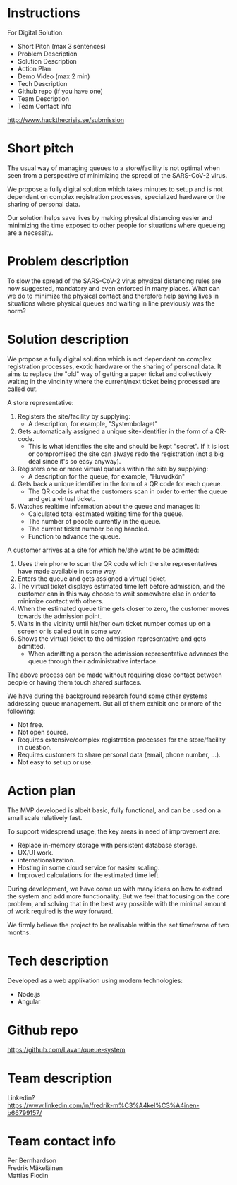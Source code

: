 # Instructions

For Digital Solution:

- Short Pitch (max 3 sentences)
- Problem Description
- Solution Description
- Action Plan
- Demo Video (max 2 min)
- Tech Description
- Github repo (if you have one)
- Team Description
- Team Contact Info


http://www.hackthecrisis.se/submission

# Short pitch
The usual way of managing queues to a store/facility is not optimal when seen from a perspective of minimizing the spread of the SARS-CoV-2 virus.

We propose a fully digital solution which takes minutes to setup and is not dependant on complex registration processes, specialized hardware or the sharing of personal data.

Our solution helps save lives by making physical distancing easier and minimizing the time exposed to other people for situations where queueing are a necessity.

# Problem description
To slow the spread of the SARS-CoV-2 virus physical distancing rules are now suggested, mandatory and even enforced in many places. What can we do to minimize the physical contact and therefore help saving lives in situations where physical queues and waiting in line previously was the norm?


# Solution description
We propose a fully digital solution which is not dependant on complex registration processes, exotic hardware or the sharing of personal data. It aims to replace the "old" way of getting a paper ticket and collectively waiting in the vincinity where the current/next ticket being processed are called out. 

A store representative:
1. Registers the site/facility by supplying:
    - A description, for example, "Systembolaget"
2. Gets automatically assigned a unique site-identifier in the form of a QR-code.
    - This is what identifies the site and should be kept "secret". If it is lost or compromised the site can always redo the registration (not a big deal since it's so easy anyway).
3. Registers one or more virtual queues within the site by supplying:
    - A description for the queue, for example, "Huvudkön"
4. Gets back a unique identifier in the form of a QR code for each queue.
    - The QR code is what the customers scan in order to enter the queue and get a virtual ticket.
5. Watches realtime information about the queue and manages it:
    - Calculated total estimated waiting time for the queue.
    - The number of people currently in the queue.
    - The current ticket number being handled.
    - Function to advance the queue.

A customer arrives at a site for which he/she want to be admitted:
1. Uses their phone to scan the QR code which the site representatives have made available in some way.
2. Enters the queue and gets assigned a virtual ticket.
3. The virtual ticket displays estimated time left before admission, and the customer can in this way choose to wait somewhere else in order to minimize contact with others.
4. When the estimated queue time gets closer to zero, the customer moves towards the admission point.
5. Waits in the vicinity until his/her own ticket number comes up on a screen or is called out in some way.
6. Shows the virtual ticket to the admission representative and gets admitted.
    - When admitting a person the admission representative advances the queue through their administrative interface.

The above process can be made without requiring close contact between people or having them touch shared surfaces.

We have during the background research found some other systems addressing queue management.
But all of them exhibit one or more of the following:
- Not free.
- Not open source.
- Requires extensive/complex registration processes for the store/facility in question.
- Requires customers to share personal data (email, phone number, ...).
- Not easy to set up or use.



# Action plan
The MVP developed is albeit basic, fully functional, and can be used on a small scale relatively fast.

To support widespread usage, the key areas in need of improvement are:
- Replace in-memory storage with persistent database storage.  
- UX/UI work.  
- internationalization.
- Hosting in some cloud service for easier scaling.  
- Improved calculations for the estimated time left.  

During development, we have come up with many ideas on how to extend the system and add more functionality.
But we feel that focusing on the core problem, and solving that in the best way possible with the minimal amount of work required is the way forward.  

We firmly believe the project to be realisable within the set timeframe of two months.


# Tech description
Developed as a web applikation using modern technologies: 
- Node.js
- Angular



# Github repo
https://github.com/Lavan/queue-system

# Team description
Linkedin?  
https://www.linkedin.com/in/fredrik-m%C3%A4kel%C3%A4inen-b66799157/


# Team contact info
Per Bernhardson  
Fredrik Mäkeläinen  
Mattias Flodin  